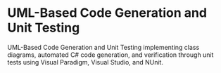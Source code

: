 # UML-Based Code Generation and Unit Testing

UML-Based Code Generation and Unit Testing implementing class diagrams, automated C\# code generation, and verification through unit tests using Visual Paradigm, Visual Studio, and NUnit.
